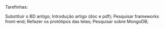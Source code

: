 Tarefinhas:

Substituir o BD antigo;
Introdução artigo (doc e pdf);
Pesquisar frameworks front-end;
Refazer os protótipos das telas;
Pesquisar sobre MongoDB;
